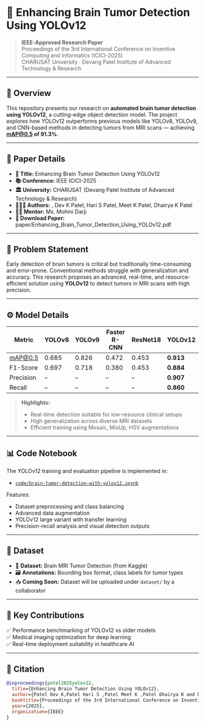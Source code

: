 # 🧠 Enhancing Brain Tumor Detection Using YOLOv12

> **IEEE-Approved Research Paper**  
> Proceedings of the 3rd International Conference on Inventive Computing and Informatics (ICICI-2025)  
> CHARUSAT University · Devang Patel Institute of Advanced Technology & Research

---

## 📌 Overview

This repository presents our research on **automated brain tumor detection using YOLOv12**, a cutting-edge object detection model. The project explores how YOLOv12 outperforms previous models like YOLOv8, YOLOv9, and CNN-based methods in detecting tumors from MRI scans — achieving **mAP@0.5 of 91.3%**.

---

## 🧾 Paper Details

- **📄 Title:** Enhancing Brain Tumor Detection Using YOLOv12  
- **📚 Conference:** IEEE ICICI-2025  
- **🏛️ University:** CHARUSAT (Devang Patel Institute of Advanced Technology & Research)  
- **🧑‍🤝‍🧑 Authors:** , Dev K Patel, Hari S Patel, Meet K Patel, Dhairya K Patel 
- **👩‍🏫 Mentor:** Ms. Mohini Darji  
- **📎 Download Paper:** paper/Enhancing_Brain_Tumor_Detection_Using_YOLOv12.pdf

---

## 🧠 Problem Statement

Early detection of brain tumors is critical but traditionally time-consuming and error-prone. Conventional methods struggle with generalization and accuracy. This research proposes an advanced, real-time, and resource-efficient solution using **YOLOv12** to detect tumors in MRI scans with high precision.

---

## ⚙️ Model Details

| Metric        | YOLOv8 | YOLOv9 | Faster R-CNN | ResNet18 | **YOLOv12** |
|---------------|--------|--------|--------------|----------|-------------|
| mAP@0.5       | 0.685  | 0.826  | 0.472        | 0.453    | **0.913**   |
| F1-Score      | 0.697  | 0.718  | 0.380        | 0.453    | **0.884**   |
| Precision     | –      | –      | –            | –        | **0.907**   |
| Recall        | –      | –      | –            | –        | **0.860**   |

> **Highlights:**
> - Real-time detection suitable for low-resource clinical setups  
> - High generalization across diverse MRI datasets  
> - Efficient training using Mosaic, MixUp, HSV augmentations

---

## 📊 Code Notebook

The YOLOv12 training and evaluation pipeline is implemented in:
- [`code/brain-tumor-detection-with-yolov12.ipynb`](code/brain-tumor-detection-with-yolov12.ipynb)

Features:
- Dataset preprocessing and class balancing  
- Advanced data augmentation  
- YOLOv12 large variant with transfer learning  
- Precision-recall analysis and visual detection outputs

---

## 📁 Dataset

- 📌 **Dataset:** Brain MRI Tumor Detection (from Kaggle)  
- 🗃️ **Annotations:** Bounding box format, class labels for tumor types  
- 📥 **Coming Soon:** Dataset will be uploaded under `dataset/` by a collaborator

---

## 🔬 Key Contributions

✅ Performance benchmarking of YOLOv12 vs older models  
✅ Medical imaging optimization for deep learning  
✅ Real-time deployment suitability in healthcare AI  

---

## 📜 Citation

```bibtex
@inproceedings{patel2025yolov12,
  title={Enhancing Brain Tumor Detection Using YOLOv12},
  author={Patel Dev K,Patel Hari S ,Patel Meet K ,Patel Dhairya K and Darji Mohini},
  booktitle={Proceedings of the 3rd International Conference on Inventive Computing and Informatics (ICICI)},
  year={2025},
  organization={IEEE}
}
